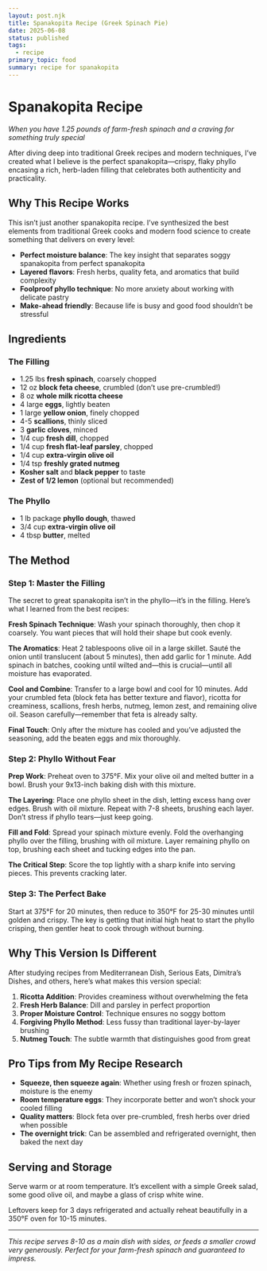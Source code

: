 ```yaml
---
layout: post.njk
title: Spanakopita Recipe (Greek Spinach Pie)
date: 2025-06-08
status: published
tags:
  - recipe
primary_topic: food
summary: recipe for spanakopita
---
```


# Spanakopita Recipe

*When you have 1.25 pounds of farm-fresh spinach and a craving for something truly special*

After diving deep into traditional Greek recipes and modern techniques, I’ve created what I believe is the perfect spanakopita—crispy, flaky phyllo encasing a rich, herb-laden filling that celebrates both authenticity and practicality.

## Why This Recipe Works

This isn’t just another spanakopita recipe. I’ve synthesized the best elements from traditional Greek cooks and modern food science to create something that delivers on every level:

- **Perfect moisture balance**: The key insight that separates soggy spanakopita from perfect spanakopita
- **Layered flavors**: Fresh herbs, quality feta, and aromatics that build complexity
- **Foolproof phyllo technique**: No more anxiety about working with delicate pastry
- **Make-ahead friendly**: Because life is busy and good food shouldn’t be stressful

## Ingredients

### The Filling

- 1.25 lbs **fresh spinach**, coarsely chopped
- 12 oz **block feta cheese**, crumbled (don’t use pre-crumbled!)
- 8 oz **whole milk ricotta cheese**
- 4 large **eggs**, lightly beaten
- 1 large **yellow onion**, finely chopped
- 4-5 **scallions**, thinly sliced
- 3 **garlic cloves**, minced
- 1/4 cup **fresh dill**, chopped
- 1/4 cup **fresh flat-leaf parsley**, chopped
- 1/4 cup **extra-virgin olive oil**
- 1/4 tsp **freshly grated nutmeg**
- **Kosher salt** and **black pepper** to taste
- **Zest of 1/2 lemon** (optional but recommended)

### The Phyllo

- 1 lb package **phyllo dough**, thawed
- 3/4 cup **extra-virgin olive oil**
- 4 tbsp **butter**, melted

## The Method

### Step 1: Master the Filling

The secret to great spanakopita isn’t in the phyllo—it’s in the filling. Here’s what I learned from the best recipes:

**Fresh Spinach Technique**: Wash your spinach thoroughly, then chop it coarsely. You want pieces that will hold their shape but cook evenly.

**The Aromatics**: Heat 2 tablespoons olive oil in a large skillet. Sauté the onion until translucent (about 5 minutes), then add garlic for 1 minute. Add spinach in batches, cooking until wilted and—this is crucial—until all moisture has evaporated.

**Cool and Combine**: Transfer to a large bowl and cool for 10 minutes. Add your crumbled feta (block feta has better texture and flavor), ricotta for creaminess, scallions, fresh herbs, nutmeg, lemon zest, and remaining olive oil. Season carefully—remember that feta is already salty.

**Final Touch**: Only after the mixture has cooled and you’ve adjusted the seasoning, add the beaten eggs and mix thoroughly.

### Step 2: Phyllo Without Fear

**Prep Work**: Preheat oven to 375°F. Mix your olive oil and melted butter in a bowl. Brush your 9x13-inch baking dish with this mixture.

**The Layering**: Place one phyllo sheet in the dish, letting excess hang over edges. Brush with oil mixture. Repeat with 7-8 sheets, brushing each layer. Don’t stress if phyllo tears—just keep going.

**Fill and Fold**: Spread your spinach mixture evenly. Fold the overhanging phyllo over the filling, brushing with oil mixture. Layer remaining phyllo on top, brushing each sheet and tucking edges into the pan.

**The Critical Step**: Score the top lightly with a sharp knife into serving pieces. This prevents cracking later.

### Step 3: The Perfect Bake

Start at 375°F for 20 minutes, then reduce to 350°F for 25-30 minutes until golden and crispy. The key is getting that initial high heat to start the phyllo crisping, then gentler heat to cook through without burning.

## Why This Version Is Different

After studying recipes from Mediterranean Dish, Serious Eats, Dimitra’s Dishes, and others, here’s what makes this version special:

1. **Ricotta Addition**: Provides creaminess without overwhelming the feta
2. **Fresh Herb Balance**: Dill and parsley in perfect proportion
3. **Proper Moisture Control**: Technique ensures no soggy bottom
4. **Forgiving Phyllo Method**: Less fussy than traditional layer-by-layer brushing
5. **Nutmeg Touch**: The subtle warmth that distinguishes good from great

## Pro Tips from My Recipe Research

- **Squeeze, then squeeze again**: Whether using fresh or frozen spinach, moisture is the enemy
- **Room temperature eggs**: They incorporate better and won’t shock your cooled filling
- **Quality matters**: Block feta over pre-crumbled, fresh herbs over dried when possible
- **The overnight trick**: Can be assembled and refrigerated overnight, then baked the next day

## Serving and Storage

Serve warm or at room temperature. It’s excellent with a simple Greek salad, some good olive oil, and maybe a glass of crisp white wine.

Leftovers keep for 3 days refrigerated and actually reheat beautifully in a 350°F oven for 10-15 minutes.

-----

*This recipe serves 8-10 as a main dish with sides, or feeds a smaller crowd very generously. Perfect for your farm-fresh spinach and guaranteed to impress.*

